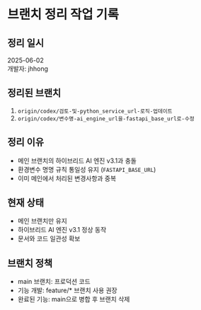# 브랜치 정리 작업 기록

## 정리 일시
2025-06-02  
개발자: jhhong

## 정리된 브랜치
1. `origin/codex/검토-및-python_service_url-로직-업데이트`
2. `origin/codex/변수명-ai_engine_url을-fastapi_base_url로-수정`

## 정리 이유
- 메인 브랜치의 하이브리드 AI 엔진 v3.1과 충돌
- 환경변수 명명 규칙 통일성 유지 (`FASTAPI_BASE_URL`)
- 이미 메인에서 처리된 변경사항과 중복

## 현재 상태
- 메인 브랜치만 유지
- 하이브리드 AI 엔진 v3.1 정상 동작
- 문서와 코드 일관성 확보

## 브랜치 정책
- main 브랜치: 프로덕션 코드
- 기능 개발: feature/* 브랜치 사용 권장
- 완료된 기능: main으로 병합 후 브랜치 삭제 